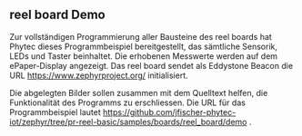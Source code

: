 
## reel board Demo

Zur vollständigen Programmierung aller Bausteine des reel boards hat Phytec dieses Programmbeispiel bereitgestellt, das sämtliche Sensorik, LEDs und Taster beinhaltet. Die erhobenen Messwerte werden auf dem ePaper-Display angezeigt. Das reel board sendet als Eddystone Beacon die URL https://www.zephyrproject.org/ initialisiert.

Die abgelegten Bilder sollen zusammen mit dem Quelltext helfen, die Funktionalität des Programms zu erschliessen. Die URL für das Programmbeispiel lautet https://github.com/jfischer-phytec-iot/zephyr/tree/pr-reel-basic/samples/boards/reel_board/demo .
